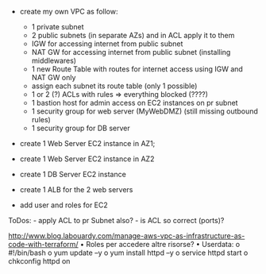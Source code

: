 - create my own VPC as follow:
    - 1 private subnet
    - 2 public subnets (in separate AZs) and in ACL apply it to them
    - IGW for accessing internet from public subnet
    - NAT GW for accessing internet from public subnet (installing middlewares)
    - 1 new Route Table with routes for internet access using IGW and NAT GW only
    - assign each subnet its route table (only 1 possible)
    - 1 or 2 (?) ACLs with rules => everything blocked (????)
    - 1 bastion host for admin access on EC2 instances on pr subnet
    - 1 security group for web server (MyWebDMZ) (still missing outbound rules)
    - 1 security group for DB server

- create 1 Web Server EC2 instance in AZ1; 
- create 1 Web Server EC2 instance in AZ2
- create 1 DB Server EC2 instance
- create 1 ALB for the 2 web servers
- add user and roles for EC2

ToDos: 
    - apply ACL to pr Subnet also?
    - is ACL so correct (ports)?

http://www.blog.labouardy.com/manage-aws-vpc-as-infrastructure-as-code-with-terraform/
•	Roles per accedere altre risorse?
•	Userdata:
o	#!/bin/bash
o	yum update –y
o	yum install httpd –y
o	service httpd start
o	chkconfig httpd on
